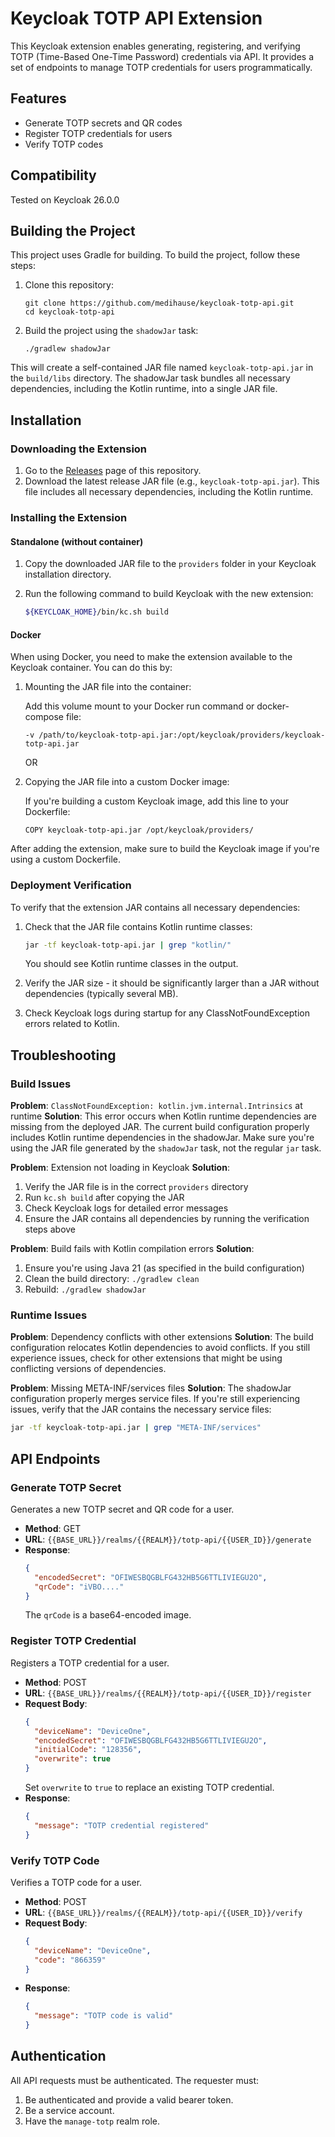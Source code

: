 # Keycloak TOTP API Extension

This Keycloak extension enables generating, registering, and verifying TOTP (Time-Based One-Time Password) credentials via API. It provides a set of endpoints to manage TOTP credentials for users programmatically.

## Features

- Generate TOTP secrets and QR codes
- Register TOTP credentials for users
- Verify TOTP codes

## Compatibility

Tested on Keycloak 26.0.0

## Building the Project

This project uses Gradle for building. To build the project, follow these steps:

1. Clone this repository:
   ```
   git clone https://github.com/medihause/keycloak-totp-api.git
   cd keycloak-totp-api
   ```
2. Build the project using the `shadowJar` task:
   ```
   ./gradlew shadowJar
   ```

This will create a self-contained JAR file named `keycloak-totp-api.jar` in the `build/libs` directory. The shadowJar task bundles all necessary dependencies, including the Kotlin runtime, into a single JAR file.

## Installation

### Downloading the Extension

1. Go to the [Releases](https://github.com/medihause/keycloak-totp-api/releases) page of this repository.
2. Download the latest release JAR file (e.g., `keycloak-totp-api.jar`). This file includes all necessary dependencies, including the Kotlin runtime.

### Installing the Extension

#### Standalone (without container)

1. Copy the downloaded JAR file to the `providers` folder in your Keycloak installation directory.
2. Run the following command to build Keycloak with the new extension:

   ```bash
   ${KEYCLOAK_HOME}/bin/kc.sh build
   ```

#### Docker

When using Docker, you need to make the extension available to the Keycloak container. You can do this by:

1. Mounting the JAR file into the container:
   
   Add this volume mount to your Docker run command or docker-compose file:
   ```
   -v /path/to/keycloak-totp-api.jar:/opt/keycloak/providers/keycloak-totp-api.jar
   ```

   OR

2. Copying the JAR file into a custom Docker image:
   
   If you're building a custom Keycloak image, add this line to your Dockerfile:
   ```
   COPY keycloak-totp-api.jar /opt/keycloak/providers/
   ```

After adding the extension, make sure to build the Keycloak image if you're using a custom Dockerfile.

### Deployment Verification

To verify that the extension JAR contains all necessary dependencies:

1. Check that the JAR file contains Kotlin runtime classes:
   ```bash
   jar -tf keycloak-totp-api.jar | grep "kotlin/"
   ```
   You should see Kotlin runtime classes in the output.

2. Verify the JAR size - it should be significantly larger than a JAR without dependencies (typically several MB).

3. Check Keycloak logs during startup for any ClassNotFoundException errors related to Kotlin.

## Troubleshooting

### Build Issues

**Problem**: `ClassNotFoundException: kotlin.jvm.internal.Intrinsics` at runtime
**Solution**: This error occurs when Kotlin runtime dependencies are missing from the deployed JAR. The current build configuration properly includes Kotlin runtime dependencies in the shadowJar. Make sure you're using the JAR file generated by the `shadowJar` task, not the regular `jar` task.

**Problem**: Extension not loading in Keycloak
**Solution**: 
1. Verify the JAR file is in the correct `providers` directory
2. Run `kc.sh build` after copying the JAR
3. Check Keycloak logs for detailed error messages
4. Ensure the JAR contains all dependencies by running the verification steps above

**Problem**: Build fails with Kotlin compilation errors
**Solution**: 
1. Ensure you're using Java 21 (as specified in the build configuration)
2. Clean the build directory: `./gradlew clean`
3. Rebuild: `./gradlew shadowJar`

### Runtime Issues

**Problem**: Dependency conflicts with other extensions
**Solution**: The build configuration relocates Kotlin dependencies to avoid conflicts. If you still experience issues, check for other extensions that might be using conflicting versions of dependencies.

**Problem**: Missing META-INF/services files
**Solution**: The shadowJar configuration properly merges service files. If you're still experiencing issues, verify that the JAR contains the necessary service files:
```bash
jar -tf keycloak-totp-api.jar | grep "META-INF/services"
```

## API Endpoints

### Generate TOTP Secret

Generates a new TOTP secret and QR code for a user.

- **Method**: GET
- **URL**: `{{BASE_URL}}/realms/{{REALM}}/totp-api/{{USER_ID}}/generate`
- **Response**:
  ```json
  {
    "encodedSecret": "OFIWESBQGBLFG432HB5G6TTLIVIEGU2O",
    "qrCode": "iVBO...."
  }
  ```
  The `qrCode` is a base64-encoded image.

### Register TOTP Credential

Registers a TOTP credential for a user.

- **Method**: POST
- **URL**: `{{BASE_URL}}/realms/{{REALM}}/totp-api/{{USER_ID}}/register`
- **Request Body**:
  ```json
  {
    "deviceName": "DeviceOne",
    "encodedSecret": "OFIWESBQGBLFG432HB5G6TTLIVIEGU2O",
    "initialCode": "128356",
    "overwrite": true
  }
  ```
  Set `overwrite` to `true` to replace an existing TOTP credential.
- **Response**:
  ```json
  {
    "message": "TOTP credential registered"
  }
  ```

### Verify TOTP Code

Verifies a TOTP code for a user.

- **Method**: POST
- **URL**: `{{BASE_URL}}/realms/{{REALM}}/totp-api/{{USER_ID}}/verify`
- **Request Body**:
  ```json
  {
    "deviceName": "DeviceOne",
    "code": "866359"
  }
  ```
- **Response**:
  ```json
  {
    "message": "TOTP code is valid"
  }
  ```

## Authentication

All API requests must be authenticated. The requester must:

1. Be authenticated and provide a valid bearer token.
2. Be a service account.
3. Have the `manage-totp` realm role.
